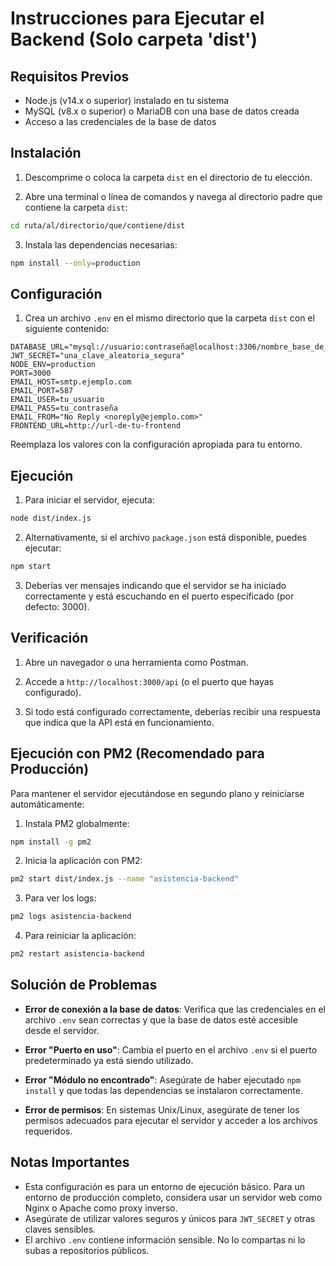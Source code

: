 # Instrucciones para Ejecutar el Backend (Solo carpeta 'dist')

## Requisitos Previos

- Node.js (v14.x o superior) instalado en tu sistema
- MySQL (v8.x o superior) o MariaDB con una base de datos creada
- Acceso a las credenciales de la base de datos

## Instalación

1. Descomprime o coloca la carpeta `dist` en el directorio de tu elección.

2. Abre una terminal o línea de comandos y navega al directorio padre que contiene la carpeta `dist`:

```bash
cd ruta/al/directorio/que/contiene/dist
```

3. Instala las dependencias necesarias:

```bash
npm install --only=production
```

## Configuración

1. Crea un archivo `.env` en el mismo directorio que la carpeta `dist` con el siguiente contenido:

```
DATABASE_URL="mysql://usuario:contraseña@localhost:3306/nombre_base_de_datos"
JWT_SECRET="una_clave_aleatoria_segura"
NODE_ENV=production
PORT=3000
EMAIL_HOST=smtp.ejemplo.com
EMAIL_PORT=587
EMAIL_USER=tu_usuario
EMAIL_PASS=tu_contraseña
EMAIL_FROM="No Reply <noreply@ejemplo.com>"
FRONTEND_URL=http://url-de-tu-frontend
```

Reemplaza los valores con la configuración apropiada para tu entorno.

## Ejecución

1. Para iniciar el servidor, ejecuta:

```bash
node dist/index.js
```

2. Alternativamente, si el archivo `package.json` está disponible, puedes ejecutar:

```bash
npm start
```

3. Deberías ver mensajes indicando que el servidor se ha iniciado correctamente y está escuchando en el puerto especificado (por defecto: 3000).

## Verificación

1. Abre un navegador o una herramienta como Postman.

2. Accede a `http://localhost:3000/api` (o el puerto que hayas configurado).

3. Si todo está configurado correctamente, deberías recibir una respuesta que indica que la API está en funcionamiento.

## Ejecución con PM2 (Recomendado para Producción)

Para mantener el servidor ejecutándose en segundo plano y reiniciarse automáticamente:

1. Instala PM2 globalmente:

```bash
npm install -g pm2
```

2. Inicia la aplicación con PM2:

```bash
pm2 start dist/index.js --name "asistencia-backend"
```

3. Para ver los logs:

```bash
pm2 logs asistencia-backend
```

4. Para reiniciar la aplicación:

```bash
pm2 restart asistencia-backend
```

## Solución de Problemas

- **Error de conexión a la base de datos**: Verifica que las credenciales en el archivo `.env` sean correctas y que la base de datos esté accesible desde el servidor.

- **Error "Puerto en uso"**: Cambia el puerto en el archivo `.env` si el puerto predeterminado ya está siendo utilizado.

- **Error "Módulo no encontrado"**: Asegúrate de haber ejecutado `npm install` y que todas las dependencias se instalaron correctamente.

- **Error de permisos**: En sistemas Unix/Linux, asegúrate de tener los permisos adecuados para ejecutar el servidor y acceder a los archivos requeridos.

## Notas Importantes

- Esta configuración es para un entorno de ejecución básico. Para un entorno de producción completo, considera usar un servidor web como Nginx o Apache como proxy inverso.
- Asegúrate de utilizar valores seguros y únicos para `JWT_SECRET` y otras claves sensibles.
- El archivo `.env` contiene información sensible. No lo compartas ni lo subas a repositorios públicos.
